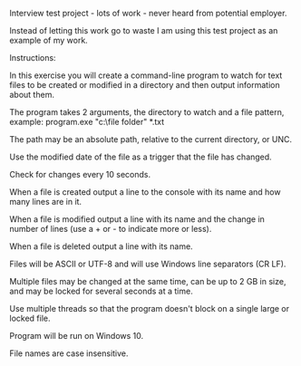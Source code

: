 Interview test project - lots of work - never heard from potential employer.

Instead of letting this work go to waste I am using this test project as an example of my work.

Instructions:

In this exercise you will create a command-line program to watch for text files to be created or modified in a directory and then output information about them.

The program takes 2 arguments, the directory to watch and a file pattern, example: program.exe "c:\file folder" *.txt

The path may be an absolute path, relative to the current directory, or UNC.

Use the modified date of the file as a trigger that the file has changed.

Check for changes every 10 seconds.

When a file is created output a line to the console with its name and how many lines are in it.

When a file is modified output a line with its name and the change in number of lines (use a + or - to indicate more or less).

When a file is deleted output a line with its name.

Files will be ASCII or UTF-8 and will use Windows line separators (CR LF).

Multiple files may be changed at the same time, can be up to 2 GB in size, and may be locked for several seconds at a time.

Use multiple threads so that the program doesn't block on a single large or locked file.

Program will be run on Windows 10.

File names are case insensitive.

